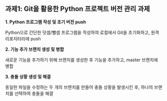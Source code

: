 ## 과제1: Git을 활용한 Python 프로젝트 버전 관리 과제
**1. Python 프로그램 작성 및 초기 버전 push**

Python으로 간단한 덧셈/뺄셈 프로그램을 작성하여 로컬에서 Git을
초기화하고, 원격 리포지터리에 push

**2. 기능 추가 브랜치 생성 및 병합**

새로운 기능을 추가하기 위해 브랜치를 생성한 후 기능을 추가하고,
master 브랜치에 병합

**3. 충돌 상황 생성 및 해결**

동일한 파일을 수정하는 두 개의 브랜치를 만들어 충돌 상황을 발생시킨
후, 하나의 브랜치를 선택하여 충돌을 해결
